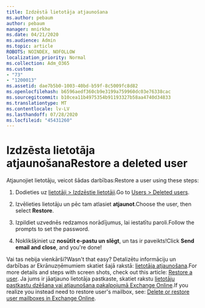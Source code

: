 ```yaml
---
title: Izdzēstā lietotāja atjaunošana
ms.author: pebaum
author: pebaum
manager: mnirkhe
ms.date: 04/21/2020
ms.audience: Admin
ms.topic: article
ROBOTS: NOINDEX, NOFOLLOW
localization_priority: Normal
ms.collection: Adm_O365
ms.custom:
- "73"
- "1200013"
ms.assetid: dae7b5b0-1003-40bd-b59f-8c5009fc8d82
ms.openlocfilehash: b6596aedf360cb9e3199a759960dc03e76338cac
ms.sourcegitcommit: b10cea11b4975354b91193327b58aa4740d34833
ms.translationtype: MT
ms.contentlocale: lv-LV
ms.lasthandoff: 07/28/2020
ms.locfileid: "45431260"
---
```

# <a name="restore-a-deleted-user"></a><span data-ttu-id="d8f85-102">Izdzēsta lietotāja atjaunošana</span><span class="sxs-lookup"><span data-stu-id="d8f85-102">Restore a deleted user</span></span>

<span data-ttu-id="d8f85-103">Atjaunojiet lietotāju, veicot šādas darbības:</span><span class="sxs-lookup"><span data-stu-id="d8f85-103">Restore a user using these steps:</span></span>
  
1. <span data-ttu-id="d8f85-104">Dodieties uz [lietotāji \> Izdzēstie lietotāji](https://admin.microsoft.com/adminportal/home#/deletedusers).</span><span class="sxs-lookup"><span data-stu-id="d8f85-104">Go to [Users \> Deleted users](https://admin.microsoft.com/adminportal/home#/deletedusers).</span></span>

2. <span data-ttu-id="d8f85-105">Izvēlieties lietotāju un pēc tam atlasiet **atjaunot**.</span><span class="sxs-lookup"><span data-stu-id="d8f85-105">Choose the user, then select **Restore**.</span></span>

3. <span data-ttu-id="d8f85-106">Izpildiet uzvednēs redzamos norādījumus, lai iestatītu paroli.</span><span class="sxs-lookup"><span data-stu-id="d8f85-106">Follow the prompts to set the password.</span></span>

4. <span data-ttu-id="d8f85-107">Noklikšķiniet uz **nosūtīt e-pastu un slēgt**, un tas ir paveikts!</span><span class="sxs-lookup"><span data-stu-id="d8f85-107">Click **Send email and close**, and you're done!</span></span>

<span data-ttu-id="d8f85-108">Vai tas nebija vienkārši?</span><span class="sxs-lookup"><span data-stu-id="d8f85-108">Wasn't that easy?</span></span> <span data-ttu-id="d8f85-109">Detalizētu informāciju un darbības ar Ekrānuzņēmumiem skatiet šajā rakstā: [lietotāja atjaunošana](https://docs.microsoft.com/microsoft-365/admin/add-users/restore-user).</span><span class="sxs-lookup"><span data-stu-id="d8f85-109">For more details and steps with screen shots, check out this article: [Restore a user](https://docs.microsoft.com/microsoft-365/admin/add-users/restore-user).</span></span> <span data-ttu-id="d8f85-110">Ja jums ir jāatjauno lietotāja pastkaste, skatiet rakstu [lietotāju pastkastu dzēšana vai atjaunošana pakalpojumā Exchange Online](https://docs.microsoft.com/exchange/recipients-in-exchange-online/delete-or-restore-mailboxes).</span><span class="sxs-lookup"><span data-stu-id="d8f85-110">If you realize you instead need to restore user's mailbox, see: [Delete or restore user mailboxes in Exchange Online](https://docs.microsoft.com/exchange/recipients-in-exchange-online/delete-or-restore-mailboxes).</span></span>